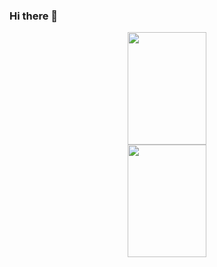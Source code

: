 ### Hi there 👋

<div align="center">
  <a href="https://github.com/nicao2005">
  <img height="180em" img width="50%" src="https://github-readme-stats.vercel.app/api/top-langs/?username=nicao2005&layout=compact&langs_count=7&theme=dark"/>
     <img height="180em" img width="50%" src="https://github-readme-stats.vercel.app/api?username=nicao2005&show_icons=true&theme=dark&include_all_commits=true&count_private=true"/>
</div>
